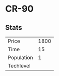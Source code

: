 # CR-90

## Stats

<table>
    <tr>
        <td>Price</td>
        <td>1800</td>
    </tr>
    <tr>
        <td>Time</td>
        <td>15</td>
    </tr>
    <tr>
        <td>Population</td>
        <td>1</td>
    </tr>
    <tr>
        <td>Techlevel</td>
        <td></td>
    </tr>
</table>
